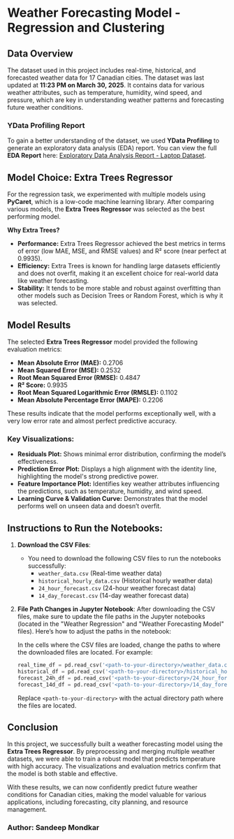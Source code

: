 # Weather Forecasting Model - Regression and Clustering

## Data Overview
The dataset used in this project includes real-time, historical, and forecasted weather data for 17 Canadian cities. The dataset was last updated at **11:23 PM on March 30, 2025**. It contains data for various weather attributes, such as temperature, humidity, wind speed, and pressure, which are key in understanding weather patterns and forecasting future weather conditions.

### YData Profiling Report
To gain a better understanding of the dataset, we used **YData Profiling** to generate an exploratory data analysis (EDA) report. You can view the full **EDA Report** here: [Exploratory Data Analysis Report - Laptop Dataset](https://sandeepmondkar14.github.io/pages/combined_weather_report.html).

## Model Choice: Extra Trees Regressor
For the regression task, we experimented with multiple models using **PyCaret**, which is a low-code machine learning library. After comparing various models, the **Extra Trees Regressor** was selected as the best performing model. 

**Why Extra Trees?**
- **Performance:** Extra Trees Regressor achieved the best metrics in terms of error (low MAE, MSE, and RMSE values) and R² score (near perfect at 0.9935).
- **Efficiency:** Extra Trees is known for handling large datasets efficiently and does not overfit, making it an excellent choice for real-world data like weather forecasting.
- **Stability:** It tends to be more stable and robust against overfitting than other models such as Decision Trees or Random Forest, which is why it was selected.

## Model Results
The selected **Extra Trees Regressor** model provided the following evaluation metrics:
- **Mean Absolute Error (MAE):** 0.2706
- **Mean Squared Error (MSE):** 0.2532
- **Root Mean Squared Error (RMSE):** 0.4847
- **R² Score:** 0.9935
- **Root Mean Squared Logarithmic Error (RMSLE):** 0.1102
- **Mean Absolute Percentage Error (MAPE):** 0.2206

These results indicate that the model performs exceptionally well, with a very low error rate and almost perfect predictive accuracy.

### Key Visualizations:
- **Residuals Plot:** Shows minimal error distribution, confirming the model’s effectiveness.
- **Prediction Error Plot:** Displays a high alignment with the identity line, highlighting the model's strong predictive power.
- **Feature Importance Plot:** Identifies key weather attributes influencing the predictions, such as temperature, humidity, and wind speed.
- **Learning Curve & Validation Curve:** Demonstrates that the model performs well on unseen data and doesn’t overfit.

## Instructions to Run the Notebooks:

1. **Download the CSV Files**:
    - You need to download the following CSV files to run the notebooks successfully:
        - `weather_data.csv` (Real-time weather data)
        - `historical_hourly_data.csv` (Historical hourly weather data)
        - `24_hour_forecast.csv` (24-hour weather forecast data)
        - `14_day_forecast.csv` (14-day weather forecast data)

2. **File Path Changes in Jupyter Notebook**:
    After downloading the CSV files, make sure to update the file paths in the Jupyter notebooks (located in the "Weather Regression" and "Weather Forecasting Model" files). Here’s how to adjust the paths in the notebook:

    In the cells where the CSV files are loaded, change the paths to where the downloaded files are located. For example:

    ```python
    real_time_df = pd.read_csv('<path-to-your-directory>/weather_data.csv', encoding='latin1')
    historical_df = pd.read_csv('<path-to-your-directory>/historical_hourly_data.csv', encoding='latin1')
    forecast_24h_df = pd.read_csv('<path-to-your-directory>/24_hour_forecast.csv', encoding='latin1')
    forecast_14d_df = pd.read_csv('<path-to-your-directory>/14_day_forecast.csv', encoding='latin1')
    ```

    Replace `<path-to-your-directory>` with the actual directory path where the files are located.

## Conclusion
In this project, we successfully built a weather forecasting model using the **Extra Trees Regressor**. By preprocessing and merging multiple weather datasets, we were able to train a robust model that predicts temperature with high accuracy. The visualizations and evaluation metrics confirm that the model is both stable and effective.

With these results, we can now confidently predict future weather conditions for Canadian cities, making the model valuable for various applications, including forecasting, city planning, and resource management.

### Author: Sandeep Mondkar
